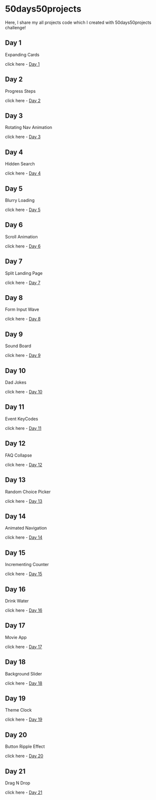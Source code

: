 # 50days50projects

Here, I share my all projects code which I created with 50days50projects challenge!

## Day 1

Expanding Cards

click here - [Day 1](expanding-cards/day1.md)


## Day 2

Progress Steps

click here - [Day 2](progress-steps/day2.md)


## Day 3

Rotating Nav Animation

click here - [Day 3](rotating-nav-animation/day3.md)


## Day 4

Hidden Search

click here - [Day 4](hidden-search/day4.md)


## Day 5

Blurry Loading

click here - [Day 5](blurry-loading/day5.md)


## Day 6

Scroll Animation

click here - [Day 6](scroll-animation/day6.md)


## Day 7

Split Landing Page

click here - [Day 7](split-landing-page/day7.md)


## Day 8

Form Input Wave

click here - [Day 8](form-input-wave/day8.md)


## Day 9

Sound Board

click here - [Day 9](sound-board/day9.md)


## Day 10

Dad Jokes

click here - [Day 10](dad-jokes/day10.md)


## Day 11

Event KeyCodes

click here - [Day 11](event-keycodes/day11.md)


## Day 12

FAQ Collapse

click here - [Day 12](faq-collapse/day12.md)


## Day 13

Random Choice Picker

click here - [Day 13](random-choice-picker/day13.md)


## Day 14

Animated Navigation

click here - [Day 14](animated-navigation/day14.md)


## Day 15

Incrementing Counter

click here - [Day 15](incrementing-counter/day15.md)


## Day 16

Drink Water

click here - [Day 16](drink-water/day16.md)


## Day 17

Movie App

click here - [Day 17](movie-app/day17.md)


## Day 18

Background Slider

click here - [Day 18](https://github.com/KaranChandekar/BackgroundSlider)


## Day 19

Theme Clock

click here - [Day 19](https://github.com/KaranChandekar/ThemeClock)


## Day 20

Button Ripple Effect

click here - [Day 20](button-ripple/day20.md)


## Day 21

Drag N Drop

click here - [Day 21](https://github.com/KaranChandekar/drag-n-drop)
